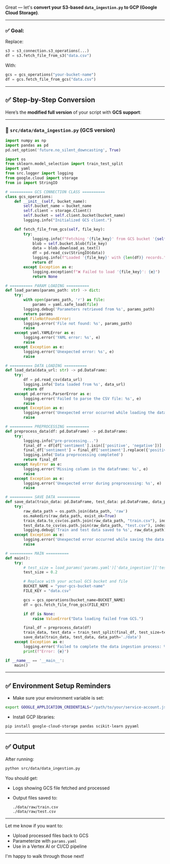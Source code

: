 Great — let's **convert your S3-based `data_ingestion.py` to GCP (Google Cloud Storage)**.

---

### ✅ Goal:

Replace:

```python
s3 = s3_connection.s3_operations(...)
df = s3.fetch_file_from_s3("data.csv")
```

With:

```python
gcs = gcs_operations("your-bucket-name")
df = gcs.fetch_file_from_gcs("data.csv")
```

---

## ✅ Step-by-Step Conversion

Here’s the **modified full version** of your script with **GCS support**:

---

### 📄 `src/data/data_ingestion.py` (GCS version)

```python
import numpy as np
import pandas as pd
pd.set_option('future.no_silent_downcasting', True)

import os
from sklearn.model_selection import train_test_split
import yaml
from src.logger import logging
from google.cloud import storage
from io import StringIO

# ========== GCS CONNECTION CLASS ==========
class gcs_operations:
    def __init__(self, bucket_name):
        self.bucket_name = bucket_name
        self.client = storage.Client()
        self.bucket = self.client.bucket(bucket_name)
        logging.info("Initialized GCS client.")

    def fetch_file_from_gcs(self, file_key):
        try:
            logging.info(f"Fetching '{file_key}' from GCS bucket '{self.bucket_name}'...")
            blob = self.bucket.blob(file_key)
            data = blob.download_as_text()
            df = pd.read_csv(StringIO(data))
            logging.info(f"Loaded '{file_key}' with {len(df)} records.")
            return df
        except Exception as e:
            logging.exception(f"❌ Failed to load '{file_key}': {e}")
            return None

# ========== PARAM LOADING ==========
def load_params(params_path: str) -> dict:
    try:
        with open(params_path, 'r') as file:
            params = yaml.safe_load(file)
        logging.debug('Parameters retrieved from %s', params_path)
        return params
    except FileNotFoundError:
        logging.error('File not found: %s', params_path)
        raise
    except yaml.YAMLError as e:
        logging.error('YAML error: %s', e)
        raise
    except Exception as e:
        logging.error('Unexpected error: %s', e)
        raise

# ========== DATA LOADING ==========
def load_data(data_url: str) -> pd.DataFrame:
    try:
        df = pd.read_csv(data_url)
        logging.info('Data loaded from %s', data_url)
        return df
    except pd.errors.ParserError as e:
        logging.error('Failed to parse the CSV file: %s', e)
        raise
    except Exception as e:
        logging.error('Unexpected error occurred while loading the data: %s', e)
        raise

# ========== PREPROCESSING ==========
def preprocess_data(df: pd.DataFrame) -> pd.DataFrame:
    try:
        logging.info("pre-processing...")
        final_df = df[df['sentiment'].isin(['positive', 'negative'])]
        final_df['sentiment'] = final_df['sentiment'].replace({'positive': 1, 'negative': 0})
        logging.info('Data preprocessing completed')
        return final_df
    except KeyError as e:
        logging.error('Missing column in the dataframe: %s', e)
        raise
    except Exception as e:
        logging.error('Unexpected error during preprocessing: %s', e)
        raise

# ========== SAVE DATA ==========
def save_data(train_data: pd.DataFrame, test_data: pd.DataFrame, data_path: str) -> None:
    try:
        raw_data_path = os.path.join(data_path, 'raw')
        os.makedirs(raw_data_path, exist_ok=True)
        train_data.to_csv(os.path.join(raw_data_path, "train.csv"), index=False)
        test_data.to_csv(os.path.join(raw_data_path, "test.csv"), index=False)
        logging.debug('Train and test data saved to %s', raw_data_path)
    except Exception as e:
        logging.error('Unexpected error occurred while saving the data: %s', e)
        raise

# ========== MAIN ==========
def main():
    try:
        # test_size = load_params('params.yaml')['data_ingestion']['test_size']
        test_size = 0.2

        # Replace with your actual GCS bucket and file
        BUCKET_NAME = "your-gcs-bucket-name"
        FILE_KEY = "data.csv"

        gcs = gcs_operations(bucket_name=BUCKET_NAME)
        df = gcs.fetch_file_from_gcs(FILE_KEY)

        if df is None:
            raise ValueError("Data loading failed from GCS.")

        final_df = preprocess_data(df)
        train_data, test_data = train_test_split(final_df, test_size=test_size, random_state=42)
        save_data(train_data, test_data, data_path='./data')
    except Exception as e:
        logging.error('Failed to complete the data ingestion process: %s', e)
        print(f"Error: {e}")

if __name__ == '__main__':
    main()
```

---

## ✅ Environment Setup Reminders

* Make sure your environment variable is set:

```bash
export GOOGLE_APPLICATION_CREDENTIALS="/path/to/your/service-account.json"
```

* Install GCP libraries:

```bash
pip install google-cloud-storage pandas scikit-learn pyyaml
```

---

## ✅ Output

After running:

```bash
python src/data/data_ingestion.py
```

You should get:

* Logs showing GCS file fetched and processed
* Output files saved to:

  ```
  ./data/raw/train.csv
  ./data/raw/test.csv
  ```

---

Let me know if you want to:

* Upload processed files back to GCS
* Parameterize with `params.yaml`
* Use in a Vertex AI or CI/CD pipeline

I'm happy to walk through those next!
